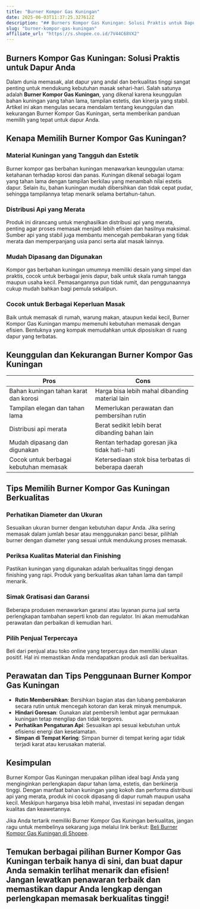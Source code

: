 ```yaml
---
title: "Burner Kompor Gas Kuningan"
date: 2025-06-03T11:37:25.327612Z
description: "## Burners Kompor Gas Kuningan: Solusi Praktis untuk Dapur Anda..."
slug: "burner-kompor-gas-kuningan"
affiliate_url: "https://s.shopee.co.id/7V44C68VX2"
---
```

## Burners Kompor Gas Kuningan: Solusi Praktis untuk Dapur Anda

Dalam dunia memasak, alat dapur yang andal dan berkualitas tinggi sangat penting untuk mendukung kebutuhan masak sehari-hari. Salah satunya adalah **Burner Kompor Gas Kuningan**, yang dikenal karena keunggulan bahan kuningan yang tahan lama, tampilan estetis, dan kinerja yang stabil. Artikel ini akan mengulas secara mendalam tentang keunggulan dan kekurangan Burner Kompor Gas Kuningan, serta memberikan panduan memilih yang tepat untuk dapur Anda.

## Kenapa Memilih Burner Kompor Gas Kuningan?

### Material Kuningan yang Tangguh dan Estetik
Burner kompor gas berbahan kuningan menawarkan keunggulan utama: ketahanan terhadap korosi dan panas. Kuningan dikenal sebagai logam yang tahan lama dengan tampilan berkilau yang menambah nilai estetis dapur. Selain itu, bahan kuningan mudah dibersihkan dan tidak cepat pudar, sehingga tampilannya tetap menarik selama bertahun-tahun.

### Distribusi Api yang Merata
Produk ini dirancang untuk menghasilkan distribusi api yang merata, penting agar proses memasak menjadi lebih efisien dan hasilnya maksimal. Sumber api yang stabil juga membantu mencegah pembakaran yang tidak merata dan memperpanjang usia panci serta alat masak lainnya.

### Mudah Dipasang dan Digunakan
Kompor gas berbahan kuningan umumnya memiliki desain yang simpel dan praktis, cocok untuk berbagai jenis dapur, baik untuk skala rumah tangga maupun usaha kecil. Pemasangannya pun tidak rumit, dan penggunaannya cukup mudah bahkan bagi pemula sekalipun.

### Cocok untuk Berbagai Keperluan Masak
Baik untuk memasak di rumah, warung makan, ataupun kedai kecil, Burner Kompor Gas Kuningan mampu memenuhi kebutuhan memasak dengan efisien. Bentuknya yang kompak memudahkan untuk diposisikan di ruang dapur yang terbatas.

## Keunggulan dan Kekurangan Burner Kompor Gas Kuningan

| **Pros**                       | **Cons**                                    |
|------------------------------|-------------------------------------------|
| Bahan kuningan tahan karat dan korosi | Harga bisa lebih mahal dibanding material lain |
| Tampilan elegan dan tahan lama | Memerlukan perawatan dan pembersihan rutin |
| Distribusi api merata       | Berat sedikit lebih berat dibanding bahan lain |
| Mudah dipasang dan digunakan | Rentan terhadap goresan jika tidak hati-hati |
| Cocok untuk berbagai kebutuhan memasak | Ketersediaan stok bisa terbatas di beberapa daerah |

## Tips Memilih Burner Kompor Gas Kuningan Berkualitas

### Perhatikan Diameter dan Ukuran
Sesuaikan ukuran burner dengan kebutuhan dapur Anda. Jika sering memasak dalam jumlah besar atau menggunakan panci besar, pilihlah burner dengan diameter yang sesuai untuk mendukung proses memasak.

### Periksa Kualitas Material dan Finishing
Pastikan kuningan yang digunakan adalah berkualitas tinggi dengan finishing yang rapi. Produk yang berkualitas akan tahan lama dan tampil menarik.

### Simak Gratisasi dan Garansi
Beberapa produsen menawarkan garansi atau layanan purna jual serta perlengkapan tambahan seperti knob dan regulator. Ini akan memudahkan perawatan dan perbaikan di kemudian hari.

### Pilih Penjual Terpercaya
Beli dari penjual atau toko online yang terpercaya dan memiliki ulasan positif. Hal ini memastikan Anda mendapatkan produk asli dan berkualitas.

## Perawatan dan Tips Penggunaan Burner Kompor Gas Kuningan

- **Rutin Membersihkan**: Bersihkan bagian atas dan lubang pembakaran secara rutin untuk mencegah kotoran dan kerak minyak menumpuk.
- **Hindari Goresan**: Gunakan alat pembersih lembut agar permukaan kuningan tetap mengilap dan tidak tergores.
- **Perhatikan Pengaturan Api**: Sesuaikan api sesuai kebutuhan untuk efisiensi energi dan keselamatan.
- **Simpan di Tempat Kering**: Simpan burner di tempat kering agar tidak terjadi karat atau kerusakan material.

## Kesimpulan

Burner Kompor Gas Kuningan merupakan pilihan ideal bagi Anda yang menginginkan perlengkapan dapur tahan lama, estetis, dan berkinerja tinggi. Dengan manfaat bahan kuningan yang kokoh dan performa distribusi api yang merata, produk ini cocok dipasang di dapur rumah maupun usaha kecil. Meskipun harganya bisa lebih mahal, investasi ini sepadan dengan kualitas dan keawetannya.

Jika Anda tertarik memiliki Burner Kompor Gas Kuningan berkualitas, jangan ragu untuk membelinya sekarang juga melalui link berikut: [Beli Burner Kompor Gas Kuningan di Shopee](https://s.shopee.co.id/7V44C68VX2).

## Temukan berbagai pilihan Burner Kompor Gas Kuningan terbaik hanya di sini, dan buat dapur Anda semakin terlihat menarik dan efisien! Jangan lewatkan penawaran terbaik dan memastikan dapur Anda lengkap dengan perlengkapan memasak berkualitas tinggi!
